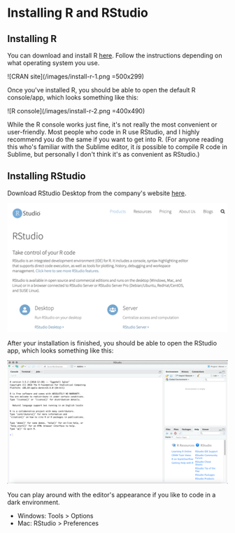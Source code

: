 # Installing R and RStudio

## Installing R

You can download and install R [here](https://cran.r-project.org). Follow the instructions depending on what operating system you use.

![CRAN site](/images/install-r-1.png =500x299)

Once you've installed R, you should be able to open the default R console/app, which looks something like this:

![R console](/images/install-r-2.png =400x490)

While the R console works just fine, it's not really the most convenient or user-friendly. Most people who code in R use RStudio, and I highly recommend you do the same if you want to get into R. (For anyone reading this who's familiar with the Sublime editor, it *is* possible to compile R code in Sublime, but personally I don't think it's as convenient as RStudio.)

## Installing RStudio

Download RStudio Desktop from the company's website [here](https://www.rstudio.com/products/rstudio/).

![RStudio site](/images/install-r-3.png)

After your installation is finished, you should be able to open the RStudio app, which looks something like this:

![RStudio](/images/install-r-4.png)

You can play around with the editor's appearance if you like to code in a dark environment.

* Windows: Tools > Options 
* Mac: RStudio > Preferences